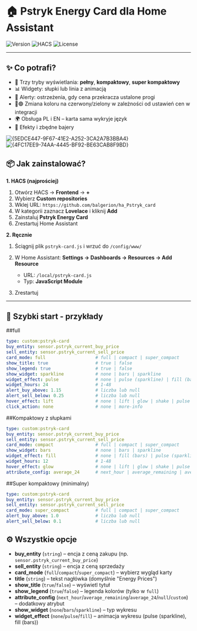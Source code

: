 # 🏠 Pstryk Energy Card dla Home Assistant

![Version](https://img.shields.io/badge/version-4.1.0-blue.svg) ![HACS](https://img.shields.io/badge/HACS-Custom-orange.svg) ![License](https://img.shields.io/badge/license-MIT-green.svg)

---

## ✨ Co potrafi?

* 🎨 Trzy tryby wyświetlania: **pełny**, **kompaktowy**, **super kompaktowy**
* 📊 Widgety: słupki lub linia z animacją
* 🚨 Alerty: ostrzeżenia, gdy cena przekracza ustalone progi
* 🔴🟢 Zmiana koloru na czerwony/zielony w zależności od ustawień cen w integracji
* 🌍 Obsługa PL i EN – karta sama wykryje język
* 🎯 Efekty i zbędne bajery
  
![{5EDCE447-9F67-41E2-A252-3CA2A7B3BBA4}](https://github.com/user-attachments/assets/4307f571-5e1e-412d-96ca-aad70acf050c)
![{4FC17EE9-74AA-4445-BF92-BE63CAB8F9BD}](https://github.com/user-attachments/assets/e65754ac-1a92-49d7-bd03-0af2f87a8117)

## 📦 Jak zainstalować?

**1. HACS (najprościej)**

1. Otwórz HACS → **Frontend** → **+**
2. Wybierz **Custom repositories**
3. Wklej URL: `https://github.com/balgerion/ha_Pstryk_card`
4. W kategorii zaznacz **Lovelace** i kliknij **Add**
5. Zainstaluj **Pstryk Energy Card**
6. Zrestartuj Home Assistant

**2. Ręcznie**

1. Ściągnij plik `pstryk-card.js` i wrzuć do `/config/www/`
2. W Home Assistant: **Settings → Dashboards → Resources → Add Resource**

   * URL: `/local/pstryk-card.js`
   * Typ: **JavaScript Module**
3. Zrestartuj

---

## 🚀 Szybki start - przykłady

##full
                   
```yaml
type: custom:pstryk-card
buy_entity: sensor.pstryk_current_buy_price
sell_entity: sensor.pstryk_current_sell_price
card_mode: full                   # full | compact | super_compact
show_title: true                  # true | false
show_legend: true                 # true | false
show_widget: sparkline            # none | bars | sparkline
widget_effect: pulse              # none | pulse (sparkline) | fill (bars)
widget_hours: 24                  # 1-48
alert_buy_above: 1.15             # liczba lub null
alert_sell_below: 0.25            # liczba lub null
hover_effect: lift                # none | lift | glow | shake | pulse
click_action: none                # none | more-info
```
##Kompaktowy z słupkami
```yaml
type: custom:pstryk-card
buy_entity: sensor.pstryk_current_buy_price
sell_entity: sensor.pstryk_current_sell_price
card_mode: compact                # full | compact | super_compact
show_widget: bars                 # none | bars | sparkline
widget_effect: fill               # none | fill (bars) | pulse (sparkline) 
widget_hours: 12                  # 1-48
hover_effect: glow                # none | lift | glow | shake | pulse
attribute_config: average_24      # next_hour | average_remaining | average_24 | null | custom_attribute
```

##Super kompaktowy (minimalny)
```yaml
type: custom:pstryk-card
buy_entity: sensor.pstryk_current_buy_price
sell_entity: sensor.pstryk_current_sell_price
card_mode: super_compact          # full | compact | super_compact
alert_buy_above: 1.0              # liczba lub null
alert_sell_below: 0.1             # liczba lub null
```

## ⚙️ Wszystkie opcje

* **buy\_entity** (`string`) – encja z ceną zakupu (np. `sensor.pstryk_current_buy_price`)
* **sell\_entity** (`string`) – encja z ceną sprzedaży
* **card\_mode** (`full`/`compact`/`super_compact`) – wybierz wygląd karty
* **title** (`string`) – tekst nagłówka (domyślnie "Energy Prices")
* **show\_title** (`true`/`false`) – wyświetl tytuł
* **show\_legend** (`true`/`false`) – legenda kolorów (tylko w `full`)
* **attribute\_config** (`next_hour`/`average_remaining`/`average_24`/`null`/`custom`) – dodatkowy atrybut
* **show\_widget** (`none`/`bars`/`sparkline`) – typ wykresu
* **widget\_effect** (`none`/`pulse`/`fill`) – animacja wykresu (pulse (sparkline), fill (bars))
